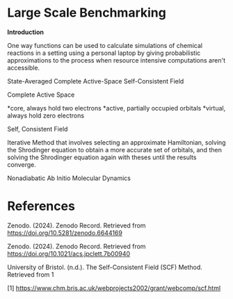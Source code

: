 # Large Scale Benchmarking

**Introduction**

One way functions can be used to calculate simulations of chemical reactions in a setting using a personal laptop by giving probabilistic approximations to the process when resource intensive computations aren't accessible. 


State-Averaged Complete Active-Space Self-Consistent Field

Complete Active Space

\*core, always hold two electrons
\*active, partially occupied orbitals
\*virtual, always hold zero electrons

Self, Consistent Field

Iterative Method that involves selecting an approximate Hamiltonian, solving the Shrodinger equation to obtain a more accurate set of orbitals, and then solving the Shrodinger equation again with theses until the results converge.

Nonadiabatic Ab Initio Molecular Dynamics

# References

Zenodo. (2024). Zenodo Record. Retrieved from https://doi.org/10.5281/zenodo.6644169

Zenodo. (2024). Zenodo Record. Retrieved from https://doi.org/10.1021/acs.jpclett.7b00940

University of Bristol. (n.d.). The Self-Consistent Field (SCF) Method. Retrieved from 1

[1] https://www.chm.bris.ac.uk/webprojects2002/grant/webcomp/scf.html
